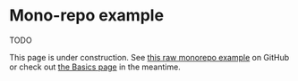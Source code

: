# Mono-repo example

TODO

This page is under construction. See [this raw monorepo example](https://github.com/vladaionescu/earthly/tree/master/examples/monorepo) on GitHub or check out [the Basics page](../guides/basics.md) in the meantime.
